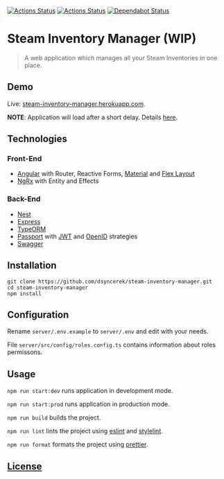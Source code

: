 [![Actions Status](https://github.com/dsyncerek/steam-inventory-manager/workflows/ServerCI/badge.svg)](https://github.com/dsyncerek/steam-inventory-manager/actions)
[![Actions Status](https://github.com/dsyncerek/steam-inventory-manager/workflows/ClientCI/badge.svg)](https://github.com/dsyncerek/steam-inventory-manager/actions)
[![Dependabot Status](https://api.dependabot.com/badges/status?host=github&repo=dsyncerek/steam-inventory-manager)](https://dependabot.com)

# Steam Inventory Manager (WIP)

> A web application which manages all your Steam Inventories in one place.

## Demo

Live: [steam-inventory-manager.herokuapp.com](https://steam-inventory-manager.herokuapp.com/).

**NOTE**: Application will load after a short delay. Details [here](https://devcenter.heroku.com/articles/free-dyno-hours).

## Technologies

### Front-End

- [Angular](https://github.com/angular/angular) with Router, Reactive Forms, [Material](https://github.com/angular/components) and [Flex Layout](https://github.com/angular/flex-layout/)
- [NgRx](https://github.com/ngrx/platform) with Entity and Effects

### Back-End

- [Nest](https://github.com/nestjs/nest)
- [Express](https://github.com/expressjs/express)
- [TypeORM](https://github.com/typeorm/typeorm)
- [Passport](https://github.com/jaredhanson/passport) with [JWT](https://github.com/mikenicholson/passport-jwt) and [OpenID](https://github.com/jaredhanson/passport-openid) strategies
- [Swagger](https://github.com/swagger-api/swagger-ui)

## Installation

```
git clone https://github.com/dsyncerek/steam-inventory-manager.git
cd steam-inventory-manager
npm install
```

## Configuration

Rename `server/.env.example` to `server/.env` and edit with your needs.

File `server/src/config/roles.config.ts` contains information about roles permissons.

## Usage

`npm run start:dev` runs application in development mode.

`npm run start:prod` runs application in production mode.

`npm run build` builds the project.

`npm run lint` lints the project using [eslint](https://github.com/eslint/eslint) and [stylelint](https://github.com/stylelint/stylelint).

`npm run format` formats the project using [prettier](https://github.com/prettier/prettier).

## [License](LICENSE)
